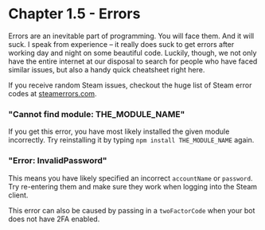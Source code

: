 # Chapter 1.5 - Errors

Errors are an inevitable part of programming. You will face them. And it will
suck. I speak from experience – it really does suck to get errors after working
day and night on some beautiful code. Luckily, though, we not only have the
entire internet at our disposal to search for people who have faced similar
issues, but also a handy quick cheatsheet right here.

If you receive random Steam issues, checkout the huge list of Steam error codes
at [steamerrors.com](https://steamerrors.com).

### "Cannot find module: THE_MODULE_NAME"

If you get this error, you have most likely installed the given module
incorrectly. Try reinstalling it by typing `npm install THE_MODULE_NAME` again.

### "Error: InvalidPassword"

This means you have likely specified an incorrect `accountName` or `password`.
Try re-entering them and make sure they work when logging into the Steam
client.

This error can also be caused by passing in a `twoFactorCode` when your bot does
not have 2FA enabled.
